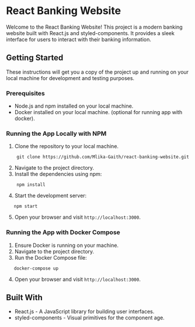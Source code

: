 # React Banking Website

Welcome to the React Banking Website! This project is a modern banking website built with React.js and styled-components. It provides a sleek interface for users to interact with their banking information.

## Getting Started

These instructions will get you a copy of the project up and running on your local machine for development and testing purposes.

### Prerequisites

- Node.js and npm installed on your local machine.
- Docker installed on your local machine. (optional for running app with docker).

### Running the App Locally with NPM

1. Clone the repository to your local machine.

```shell
    git clone https://github.com/Mlika-Gaith/react-banking-website.git
```

2. Navigate to the project directory.
3. Install the dependencies using npm:

```shell
    npm install
```

4. Start the development server:

```shell
   npm start
```

5. Open your browser and visit `http://localhost:3000`.

### Running the App with Docker Compose

1. Ensure Docker is running on your machine.
2. Navigate to the project directory.
3. Run the Docker Compose file:

```shell
   docker-compose up
```

4. Open your browser and visit `http://localhost:3000`.

## Built With

- React.js - A JavaScript library for building user interfaces.
- styled-components - Visual primitives for the component age.
